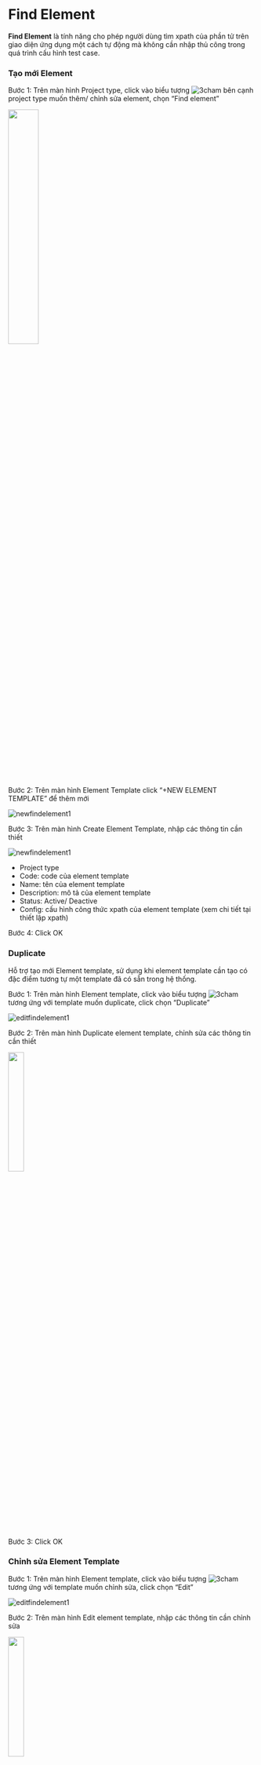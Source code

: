 # Find Element
**Find Element** là tính năng cho phép người dùng tìm xpath của phần tử trên giao diện ứng dụng một cách tự động mà không cần nhập thủ công trong quá trình cấu hình test case.

### Tạo mới Element
Bước 1:	Trên màn hình Project type, click vào biểu tượng ![3cham](https://user-images.githubusercontent.com/105435351/197490871-756491bf-bdbc-460f-9a51-9b27ed4240c7.png) bên cạnh project type muốn thêm/ chỉnh sửa element, chọn “Find element”

<img src="https://user-images.githubusercontent.com/105435351/198542962-561f6562-2d76-4583-9b93-376b476493b8.png" width="35%" />

Bước 2:	Trên màn hình Element Template click “+NEW ELEMENT TEMPLATE” để thêm mới

![newfindelement1](https://user-images.githubusercontent.com/105435351/198818143-9043ffc0-f0d1-41d7-8b05-5c49683d7753.png)

Bước 3:	Trên màn hình Create Element Template, nhập các thông tin cần thiết

![newfindelement1](https://user-images.githubusercontent.com/105435351/198818143-9043ffc0-f0d1-41d7-8b05-5c49683d7753.png)

-	Project type
-	Code: code của element template
-	Name: tên của element template
-	Description: mô tả của element template
-	Status: Active/ Deactive
-	Config: cấu hình công thức xpath của element template (xem chi tiết tại thiết lập xpath)

Bước 4:	Click OK

### Duplicate

Hỗ trợ tạo mới Element template, sử dụng khi element template cần tạo có đặc điểm tương tự một template đã có sẵn trong hệ thống.

Bước 1: Trên màn hình Element template, click vào biểu tượng ![3cham](https://user-images.githubusercontent.com/105435351/197490871-756491bf-bdbc-460f-9a51-9b27ed4240c7.png)  tương ứng với template muốn duplicate, click chọn “Duplicate”

![editfindelement1](https://user-images.githubusercontent.com/105435351/198818138-ecf43644-48c2-4f7e-87f8-7df27f743fd1.png)

Bước 2:	Trên màn hình Duplicate element template, chỉnh sửa các thông tin cần thiết

<img src="https://user-images.githubusercontent.com/105435351/198818308-78c560b1-2295-449b-830d-609b533ee6cb.png" width="25%" />

Bước 3:	Click OK

###	Chỉnh sửa Element Template

Bước 1:	Trên màn hình Element template, click vào biểu tượng ![3cham](https://user-images.githubusercontent.com/105435351/197490871-756491bf-bdbc-460f-9a51-9b27ed4240c7.png)  tương ứng với template muốn chỉnh sửa, click chọn “Edit”

![editfindelement1](https://user-images.githubusercontent.com/105435351/198818138-ecf43644-48c2-4f7e-87f8-7df27f743fd1.png)

Bước 2:	Trên màn hình Edit element template, nhập các thông tin cần chỉnh sửa

<img src="https://user-images.githubusercontent.com/105435351/198818321-35530f47-0123-46d7-a0a7-1bb17e3542ce.png" width="25%" />

Bước 3: Click OK
